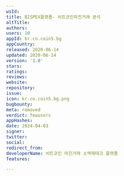 ```yaml
---
wsId: 
title: BISPEX플랫폼- 비트코인마진거래 분석
altTitle: 
authors: 
users: 10
appId: kr.co.coin5.bg
appCountry: 
released: 2020-06-14
updated: 2020-06-14
version: '1.0'
stars: 
ratings: 
reviews: 
website: 
repository: 
issue: 
icon: kr.co.coin5.bg.png
bugbounty: 
meta: removed
verdict: fewusers
appHashes: 
date: 2024-04-03
signer: 
twitter: 
social: 
redirect_from: 
developerName: 비트코인 마진거래 소액재테크 플랫폼
features: 

---
```


